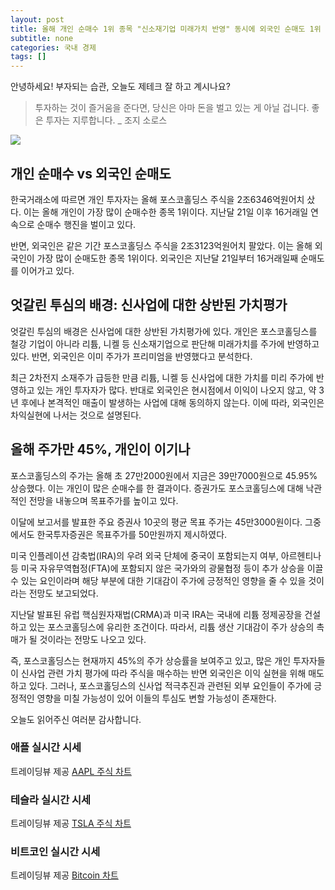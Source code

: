 ```yaml
---
layout: post
title: 올해 개인 순매수 1위 종목 "신소재기업 미래가치 반영" 동시에 외국인 순매도 1위 "당장의 호재 없어 차익실현"
subtitle: none
categories: 국내 경제
tags: []
---
```


안녕하세요! 부자되는 습관, 오늘도 제테크 잘 하고 계시나요?

> 투자하는 것이 즐거움을 준다면, 당신은 아마 돈을 벌고 있는 게 아닐 겁니다. 좋은 투자는 지루합니다. _ 조지 소로스






![](https://source.unsplash.com/800x450/?luxury)

##  개인 순매수 vs 외국인 순매도
한국거래소에 따르면 개인 투자자는 올해 포스코홀딩스 주식을 2조6346억원어치 샀다. 이는 올해 개인이 가장 많이 순매수한 종목 1위이다. 지난달 21일 이후 16거래일 연속으로 순매수 행진을 벌이고 있다.

반면, 외국인은 같은 기간 포스코홀딩스 주식을 2조3123억원어치 팔았다. 이는 올해 외국인이 가장 많이 순매도한 종목 1위이다. 외국인은 지난달 21일부터 16거래일째 순매도를 이어가고 있다.

## 엇갈린 투심의 배경: 신사업에 대한 상반된 가치평가
엇갈린 투심의 배경은 신사업에 대한 상반된 가치평가에 있다. 개인은 포스코홀딩스를 철강 기업이 아니라 리튬, 니켈 등 신소재기업으로 판단해 미래가치를 주가에 반영하고 있다. 반면, 외국인은 이미 주가가 프리미엄을 반영했다고 분석한다.

최근 2차전지 소재주가 급등한 만큼 리튬, 니켈 등 신사업에 대한 가치를 미리 주가에 반영하고 있는 개인 투자자가 많다. 반대로 외국인은 현시점에서 이익이 나오지 않고, 약 3년 후에나 본격적인 매출이 발생하는 사업에 대해 동의하지 않는다. 이에 따라, 외국인은 차익실현에 나서는 것으로 설명된다.                                                                                                                                                                                                                                                                                                                   

## 올해 주가만 45%, 개인이 이기나
포스코홀딩스의 주가는 올해 초 27만2000원에서 지금은 39만7000원으로 45.95% 상승했다. 이는 개인이 많은 순매수를 한 결과이다. 증권가도 포스코홀딩스에 대해 낙관적인 전망을 내놓으며 목표주가를 높이고 있다.

이달에 보고서를 발표한 주요 증권사 10곳의 평균 목표 주가는 45만3000원이다. 그중에서도 한국투자증권은 목표주가를 50만원까지 제시하였다.

미국 인플레이션 감축법(IRA)의 우려 외국 단체에 중국이 포함되는지 여부, 아르헨티나 등 미국 자유무역협정(FTA)에 포함되지 않은 국가와의 광물협정 등이 추가 상승을 이끌 수 있는 요인이라며 해당 부분에 대한 기대감이 주가에 긍정적인 영향을 줄 수 있을 것이라는 전망도 보고되었다.

지난달 발표된 유럽 핵심원자재법(CRMA)과 미국 IRA는 국내에 리튬 정제공장을 건설하고 있는 포스코홀딩스에 유리한 조건이다. 따라서, 리튬 생산 기대감이 주가 상승의 촉매가 될 것이라는 전망도 나오고 있다.

즉, 포스코홀딩스는 현재까지 45%의 주가 상승률을 보여주고 있고, 많은 개인 투자자들이 신사업 관련 가치 평가에 따라 주식을 매수하는 반면 외국인은 이익 실현을 위해 매도하고 있다. 그러나, 포스코홀딩스의 신사업 적극추진과 관련된 외부 요인들이 주가에 긍정적인 영향을 미칠 가능성이 있어 이들의 투심도 변할 가능성이 존재한다.

오늘도 읽어주신 여러분 감사합니다.

### 애플 실시간 시세


<!-- TradingView Widget BEGIN -->
<div class="tradingview-widget-container">
  <div id="tradingview_6a264"></div>
  <div class="tradingview-widget-copyright">트레이딩뷰 제공 <a href="https://kr.tradingview.com/symbols/NASDAQ-AAPL/" rel="noopener" target="_blank"><span class="blue-text">AAPL 주식 차트</span></a></div>
  <script type="text/javascript" src="https://s3.tradingview.com/tv.js"></script>
  <script type="text/javascript">
  new TradingView.widget(
  {
  "autosize": true,
  "symbol": "NASDAQ:AAPL",
  "interval": "D",
  "timezone": "Asia/Seoul",
  "theme": "light",
  "style": "1",
  "locale": "kr",
  "toolbar_bg": "#f1f3f6",
  "enable_publishing": false,
  "hide_top_toolbar": true,
  "hide_legend": true,
  "save_image": false,
  "container_id": "tradingview_6a264"
}
  );
  </script>
</div>
<!-- TradingView Widget END -->


### 테슬라 실시간 시세


<!-- TradingView Widget BEGIN -->
<div class="tradingview-widget-container">
  <div id="tradingview_39d77"></div>
  <div class="tradingview-widget-copyright">트레이딩뷰 제공 <a href="https://kr.tradingview.com/symbols/NASDAQ-TSLA/" rel="noopener" target="_blank"><span class="blue-text">TSLA 주식 차트</span></a></div>
  <script type="text/javascript" src="https://s3.tradingview.com/tv.js"></script>
  <script type="text/javascript">
  new TradingView.widget(
  {
  "autosize": true,
  "symbol": "NASDAQ:TSLA",
  "interval": "D",
  "timezone": "Asia/Seoul",
  "theme": "light",
  "style": "1",
  "locale": "kr",
  "toolbar_bg": "#f1f3f6",
  "enable_publishing": false,
  "hide_top_toolbar": true,
  "hide_legend": true,
  "save_image": false,
  "container_id": "tradingview_39d77"
}
  );
  </script>
</div>
<!-- TradingView Widget END -->


### 비트코인 실시간 시세


<!-- TradingView Widget BEGIN -->
<div class="tradingview-widget-container">
  <div id="tradingview_3f91e"></div>
  <div class="tradingview-widget-copyright">트레이딩뷰 제공 <a href="https://kr.tradingview.com/symbols/BTCUSD/?exchange=BITSTAMP" rel="noopener" target="_blank"><span class="blue-text">Bitcoin 차트</span></a></div>
  <script type="text/javascript" src="https://s3.tradingview.com/tv.js"></script>
  <script type="text/javascript">
  new TradingView.widget(
  {
  "autosize": true,
  "symbol": "BITSTAMP:BTCUSD",
  "interval": "D",
  "timezone": "Asia/Seoul",
  "theme": "light",
  "style": "1",
  "locale": "kr",
  "toolbar_bg": "#f1f3f6",
  "enable_publishing": false,
  "hide_top_toolbar": true,
  "hide_legend": true,
  "save_image": false,
  "container_id": "tradingview_3f91e"
}
  );
  </script>
</div>
<!-- TradingView Widget END -->

